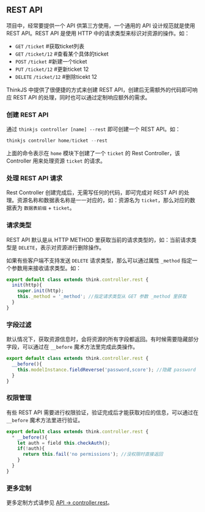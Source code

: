 ## REST API

项目中，经常要提供一个 API 供第三方使用，一个通用的 API 设计规范就是使用 REST API。REST API 是使用 HTTP 中的请求类型来标识对资源的操作。如：

* `GET` `/ticket` #获取ticket列表
* `GET` `/ticket/12` #查看某个具体的ticket
* `POST` `/ticket`  #新建一个ticket
* `PUT` `/ticket/12` #更新ticket 12
* `DELETE` `/ticket/12` #删除ticekt 12

ThinkJS 中提供了很便捷的方式来创建 REST API，创建后无需额外的代码即可响应 REST API 的处理，同时也可以通过定制响应额外的需求。

### 创建 REST API

通过 `thinkjs controller [name] --rest` 即可创建一个 REST API。如：

```js
thinkjs controller home/ticket --rest
```

上面的命令表示在 `home` 模块下创建了一个 `ticket` 的 Rest Controller，该 Controller 用来处理资源 `ticket` 的请求。

### 处理 REST API 请求

Rest Controller 创建完成后，无需写任何的代码，即可完成对 REST API 的处理。资源名称和数据表名称是一一对应的，如：资源名为 `ticket`，那么对应的数据表为 `数据表前缀` + `ticket`。

### 请求类型

REST API 默认是从 HTTP METHOD 里获取当前的请求类型的，如：当前请求类型是 `DELETE`，表示对资源进行删除操作。

如果有些客户端不支持发送 `DELETE` 请求类型，那么可以通过属性 `_method` 指定一个参数用来接收请求类型。如：

```js
export default class extends think.controller.rest {
  init(http){
    super.init(http);
    this._method = '_method'; //指定请求类型从 GET 参数 _method 里获取
  }
}
```

### 字段过滤

默认情况下，获取资源信息时，会将资源的所有字段都返回。有时候需要隐藏部分字段，可以通过在 `__before` 魔术方法里完成此类操作。

```js
export default class extends think.controller.rest {
  __before(){
    this.modelInstance.fieldReverse('password,score'); //隐藏 password 和 score 字段
  }
}
```

### 权限管理

有些 REST API 需要进行权限验证，验证完成后才能获取对应的信息，可以通过在 `__before` 魔术方法里进行验证。

```js
export default class extends think.controller.rest {
  * __before(){
    let auth = field this.checkAuth();
    if(!auth){
      return this.fail('no permissions'); //没权限时直接返回
    }
  }
}
```

### 更多定制

更多定制方式请参见 [API -> controller.rest](./api_controller_rest.html)。

